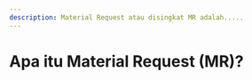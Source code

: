 ```yaml
---
description: Material Request atau disingkat MR adalah.....
---
```


# Apa itu Material Request (MR)?

